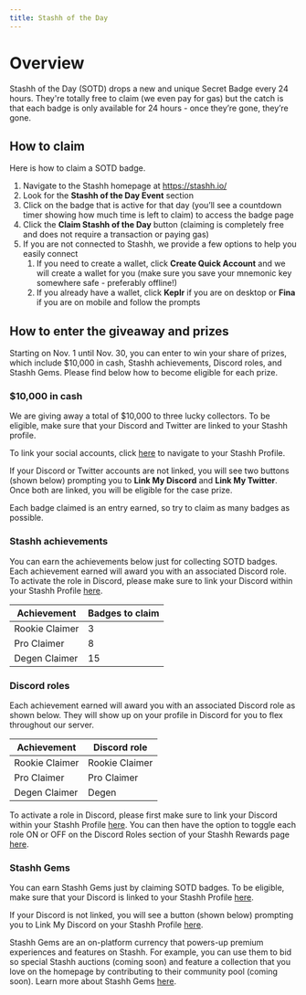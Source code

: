 ```yaml
---
title: Stashh of the Day
---
```


# Overview

Stashh of the Day (SOTD) drops a new and unique Secret Badge every 24 hours. They're totally free to claim (we even pay for gas) but the catch is that each badge is only available for 24 hours - once they’re gone, they’re gone.

## How to claim

Here is how to claim a SOTD badge.

1. Navigate to the Stashh homepage at https://stashh.io/
2. Look for the **Stashh of the Day Event** section
3. Click on the badge that is active for that day (you’ll see a countdown timer showing how much time is left to claim) to access the badge page
4. Click the **Claim Stashh of the Day** button (claiming is completely free and does not require a transaction or paying gas)
5. If you are not connected to Stashh, we provide a few options to help you easily connect
    1. If you need to create a wallet, click **Create Quick Account** and we will create a wallet for you (make sure you save your mnemonic key somewhere safe - preferably offline!)
    2. If you already have a wallet, click **Keplr** if you are on desktop or **Fina** if you are on mobile and follow the prompts

## How to enter the giveaway and prizes

Starting on Nov. 1 until Nov. 30, you can enter to win your share of prizes, which include $10,000 in cash, Stashh achievements, Discord roles, and Stashh Gems. Please find below how to become eligible for each prize.

### $10,000 in cash

We are giving away a total of $10,000 to three lucky collectors. To be eligible, make sure that your Discord and Twitter are linked to your Stashh profile. 

To link your social accounts, click [here](https://stashh.io/dashboard/profile) to navigate to your Stashh Profile.

If your Discord or Twitter accounts are not linked, you will see two buttons (shown below) prompting you to **Link My Discord** and **Link My Twitter**. Once both are linked, you will be eligible for the case prize. 

Each badge claimed is an entry earned, so try to claim as many badges as possible.

### Stashh achievements

You can earn the achievements below just for collecting SOTD badges. Each achievement earned will award you with an associated Discord role. To activate the role in Discord, please make sure to link your Discord within your Stashh Profile [here](https://stashh.io/dashboard/profile).

| Achievement    | Badges to claim |
|----------------|-----------------|
| Rookie Claimer | 3               |
| Pro Claimer    | 8               |
| Degen Claimer  | 15              |

### Discord roles

Each achievement earned will award you with an associated Discord role as shown below. They will show up on your profile in Discord for you to flex throughout our server.

| Achievement    | Discord role   |
|----------------|----------------|
| Rookie Claimer | Rookie Claimer |
| Pro Claimer    | Pro Claimer    |
| Degen Claimer  | Degen          |

To activate a role in Discord, please first make sure to link your Discord within your Stashh Profile [here](https://stashh.io/dashboard/profile). You can then have the option to toggle each role ON or OFF on the Discord Roles section of your Stashh Rewards page [here](https://stashh.io/dashboard/rewards?tab=discord).

### Stashh Gems

You can earn Stashh Gems just by claiming SOTD badges. To be eligible, make sure that your Discord is linked to your Stashh Profile [here](https://stashh.io/dashboard/profile).

If your Discord is not linked, you will see a button (shown below) prompting you to Link My Discord on your Stashh Profile [here](https://testnet.stashh.io/dashboard/profile).

Stashh Gems are an on-platform currency that powers-up premium experiences and features on Stashh. For example, you can use them to bid so special Stashh auctions (coming soon) and feature a collection that you love on the homepage by contributing to their community pool (coming soon). Learn more about Stashh Gems [here](https://stashh.substack.com/p/stashh-levels-up-rewards-gems-and?utm_source=profile&utm_medium=reader2).
